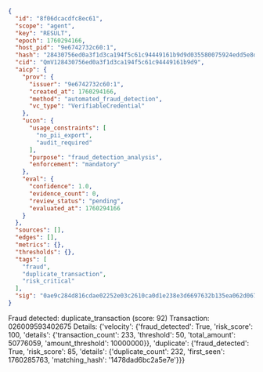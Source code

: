 ```json
{
  "id": "8f06dcacdfc8ec61",
  "scope": "agent",
  "key": "RESULT",
  "epoch": 1760294166,
  "host_pid": "9e6742732c60:1",
  "hash": "28430756ed0a3f1d3ca194f5c61c94449161b9d9d035580075924edd5e8d6fca",
  "cid": "QmV128430756ed0a3f1d3ca194f5c61c94449161b9d9",
  "aicp": {
    "prov": {
      "issuer": "9e6742732c60:1",
      "created_at": 1760294166,
      "method": "automated_fraud_detection",
      "vc_type": "VerifiableCredential"
    },
    "ucon": {
      "usage_constraints": [
        "no_pii_export",
        "audit_required"
      ],
      "purpose": "fraud_detection_analysis",
      "enforcement": "mandatory"
    },
    "eval": {
      "confidence": 1.0,
      "evidence_count": 0,
      "review_status": "pending",
      "evaluated_at": 1760294166
    }
  },
  "sources": [],
  "edges": [],
  "metrics": {},
  "thresholds": {},
  "tags": [
    "fraud",
    "duplicate_transaction",
    "risk_critical"
  ],
  "sig": "0ae9c284d816cdae02252e03c2610ca0d1e238e3d6697632b135ea062d067632"
}
```

Fraud detected: duplicate_transaction (score: 92)
Transaction: 026009593402675
Details: {'velocity': {'fraud_detected': True, 'risk_score': 100, 'details': {'transaction_count': 233, 'threshold': 50, 'total_amount': 50776059, 'amount_threshold': 10000000}}, 'duplicate': {'fraud_detected': True, 'risk_score': 85, 'details': {'duplicate_count': 232, 'first_seen': 1760285763, 'matching_hash': '1478dad6bc2a5e7e'}}}